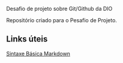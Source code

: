 Desafio de projeto sobre Git/Github da DIO

Repositório criado para o Pesafio de Projeto. 


## Links úteis
[Sintaxe Básica Markdown](https://markdown.net.br/sintaxe-basica/)
